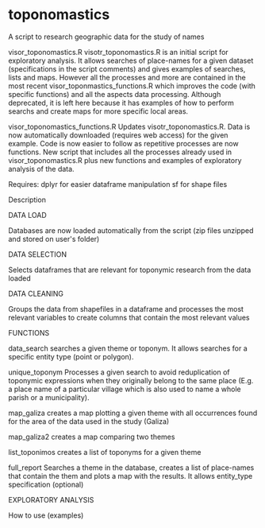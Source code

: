 # toponomastics
A script to research geographic data for the study of names

visor_toponomastics.R 
visotr_toponomastics.R is an initial script for exploratory analysis. It allows searches of place-names for a given dataset (specifications in the script comments) and gives examples of searches, lists and maps. However all the processes and more are contained in the most recent visor_toponmastics_functions.R which improves the code (with specific functions) and all the aspects data processing. Although deprecated, it is left here because it has examples of how to perform searchs and create maps for more specific local areas.

visor_toponomastics_functions.R
Updates visotr_toponomastics.R. Data is now automatically downloaded (requires web access) for the given example. Code is now easier to follow as repetitive processes are now functions. 
New script that includes all the processes already used in visor_toponomastics.R plus new functions and examples of exploratory analysis of the data. 

Requires:
dplyr for easier dataframe manipulation
sf for shape files


Description

DATA LOAD

Databases are now loaded automatically from the script (zip files unzipped and stored on user's folder)


DATA SELECTION

Selects dataframes that are relevant for toponymic research from the data loaded


DATA CLEANING

Groups the data from shapefiles in a dataframe and processes the most relevant variables to create columns that contain the most relevant values

FUNCTIONS 

data_search
searches a given theme or toponym. It allows searches for a specific entity type (point or polygon).

unique_toponym
Processes a given search to avoid reduplication of toponymic expressions when they originally belong to the same place (E.g. a place name of a particular village which is also used to name a whole parish or a municipality).

map_galiza
creates a map plotting a given theme with all occurrences found for the area of the data used in the study (Galiza)

map_galiza2
creates a map comparing two themes 

list_toponimos
creates a list of toponyms for a given theme

full_report
Searches a theme in the database, creates a list of place-names that contain the them and plots a map with the results. It allows entity_type specification (optional)

EXPLORATORY ANALYSIS

How to use (examples)

